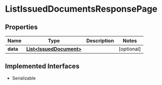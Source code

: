 

# ListIssuedDocumentsResponsePage


## Properties

| Name | Type | Description | Notes |
|------------ | ------------- | ------------- | -------------|
|**data** | [**List&lt;IssuedDocument&gt;**](IssuedDocument.md) |  |  [optional] |


## Implemented Interfaces

* Serializable


